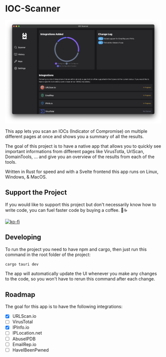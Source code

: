 # IOC-Scanner

![IOC Scanner](resources/images/homepage.png)

This app lets you scan an IOCs (Indicator of Compromise) on multiple different pages at once and shows you a summary of all the results. 

The goal of this project is to have a native app that allows you to quickly see important informations from different pages like VirusTotla, UrlScan, DomainTools, ... and give you an overview of the results from each of the tools. 

Written in Rust for speed and with a Svelte frontend this app runs on Linux, Windows, & MacOS. 

## Support the Project

If you would like to support this project but don't necessarily know how to write code, you can fuel faster code by buying a coffee. 🥰☕️

[![ko-fi](https://ko-fi.com/img/githubbutton_sm.svg)](https://ko-fi.com/D1D3GCTJP)

## Developing

To run the project you need to have npm and cargo, then just run this command in the root folder of the project:


```bash
cargo tauri dev
```

The app will automatically update the UI whenever you make any changes to the code, so you won't have to rerun this command after each change.

## Roadmap

The goal for this app is to have the following integrations:

- [x] URLScan.io
- [ ] VirusTotal 
- [x] IPInfo.io
- [ ] IPLocation.net
- [ ] AbuseIPDB
- [ ] EmailRep.io
- [ ] HaveIBeenPwned

